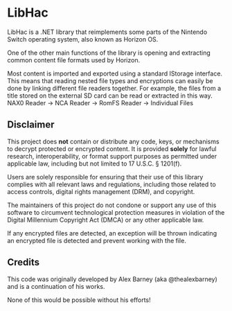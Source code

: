﻿# LibHac
LibHac is a .NET library that reimplements some parts of the Nintendo Switch operating system, also known as Horizon OS.

One of the other main functions of the library is opening and extracting common content file formats used by Horizon.

Most content is imported and exported using a standard IStorage interface. This means that reading nested file types and encryptions can easily be done by linking different file readers together.
For example, the files from a title stored on the external SD card can be read or extracted in this way.
NAX0 Reader -> NCA Reader -> RomFS Reader -> Individual Files

## Disclaimer
This project does **not** contain or distribute any code, keys, or mechanisms to decrypt protected or encrypted content. It is provided **solely** for lawful research, interoperability, or format support purposes as permitted under applicable law, including but not limited to 17 U.S.C. § 1201(f).

Users are solely responsible for ensuring that their use of this library complies with all relevant laws and regulations, including those related to access controls, digital rights management (DRM), and copyright.

The maintainers of this project do not condone or support any use of this software to circumvent technological protection measures in violation of the Digital Millennium Copyright Act (DMCA) or any other applicable law.

If any encrypted files are detected, an exception will be thrown indicating an encrypted file is detected and prevent working with the file.

## Credits
This code was originally developed by Alex Barney (aka @thealexbarney) and is a continuation of his works.

None of this would be possible without his efforts!
